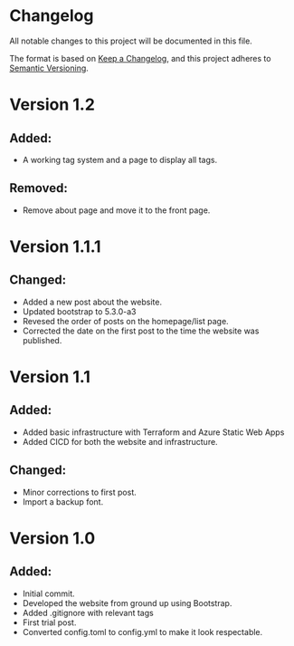 # Changelog

All notable changes to this project will be documented in this file.

The format is based on [Keep a Changelog](https://keepachangelog.com/en/1.0.0/),
and this project adheres to [Semantic Versioning](https://semver.org/spec/v2.0.0.html).

# Version 1.2

## Added:

- A working tag system and a page to display all tags.

## Removed:

- Remove about page and move it to the front page.

# Version 1.1.1

## Changed:

- Added a new post about the website.
- Updated bootstrap to 5.3.0-a3
- Revesed the order of posts on the homepage/list page.
- Corrected the date on the first post to the time the website was published.

# Version 1.1

## Added:

- Added basic infrastructure with Terraform and Azure Static Web Apps
- Added CICD for both the website and infrastructure.

## Changed:

- Minor corrections to first post.
- Import a backup font.

# Version 1.0

## Added:

- Initial commit.
- Developed the website from ground up using Bootstrap.
- Added .gitignore with relevant tags
- First trial post.
- Converted config.toml to config.yml to make it look respectable.